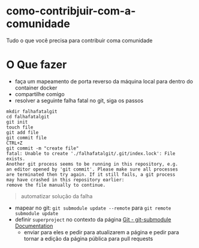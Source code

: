 # como-contribjuir-com-a-comunidade
Tudo o que você precisa para contribuir coma comunidade
# O Que fazer
- faça um mapeamento de porta reverso da máquina local para dentro do container docker
- compartilhe comigo
- resolver a seguinte falha fatal no git, siga os passos
```
mkdir falhafatalgit
cd falhafatalgit
git init
touch file
git add file
git commit file
CTRL+Z
git commit -m "create file"
fatal: Unable to create './falhafatalgit/.git/index.lock': File exists.                                               
Another git process seems to be running in this repository, e.g.
an editor opened by 'git commit'. Please make sure all processes
are terminated then try again. If it still fails, a git process
may have crashed in this repository earlier:
remove the file manually to continue.
```
  > automatizar solução da falha
- mapear no git: `git submodule update --remote` para `git remote submodule update`
- definir `superproject` no contexto da página [Git - git-submodule Documentation](https://git-scm.com/docs/git-submodule)
  - enviar para eles e pedir para atualizarem a página e pedir para tornar a edição da página pública para pull requests
